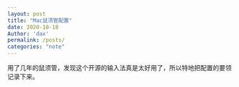 ```yaml
---
layout: post
title: "Mac鼠须管配置"
date: 2020-10-18
Author: 'dax'
permalink: /posts/
categories: "note"
---
```


用了几年的鼠须管，发现这个开源的输入法真是太好用了，所以特地把配置的要领记录下来。


